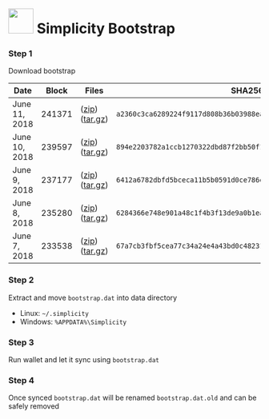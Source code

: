 # <img src="https://i.imgur.com/EVMMO6N.jpg" width="50"> Simplicity Bootstrap

### Step 1
Download bootstrap

| Date  | Block | Files | SHA256 |
| --- | --- | --- | --- |
| June 11, 2018 | 241371 | ([zip](https://transfer.sh/iWy4p/bootstrap.zip)) ([tar.gz](https://transfer.sh/seTR5/bootstrap.tar.gz)) | `a2360c3ca6289224f9117d808b36b03988ea4366aadcad98a62ab98c545d3e6c` |
| June 10, 2018 | 239597 | ([zip](https://transfer.sh/UzL4X/bootstrap.zip)) ([tar.gz](https://transfer.sh/YdUx9/bootstrap.tar.gz)) | `894e2203782a1ccb1270322dbd87f2bb50f1124146bdf81edb852fb72aaf004d` |
| June 9, 2018 | 237177 | ([zip](https://transfer.sh/14Hw7g/bootstrap.zip)) ([tar.gz](https://transfer.sh/13JUyN/bootstrap.tar.gz)) | `6412a6782dbfd5bceca11b5b0591d0ce786e1b51fb941b97e24e625f6e155db2` |
| June 8, 2018 | 235280 | ([zip](https://transfer.sh/y0t2P/bootstrap.zip)) ([tar.gz](https://transfer.sh/1giJB/bootstrap.tar.gz)) | `6284366e748e901a48c1f4b3f13de9a0b1eab4da764116e84cae08fdbd91798a` |
| June 7, 2018 | 233538 | ([zip](https://transfer.sh/pvxfM/bootstrap.zip)) ([tar.gz](https://transfer.sh/DdpvO/bootstrap.tar.gz)) | `67a7cb3fbf5cea77c34a24e4a43bd0c48231e09c1f8457fd79fbc9eda8ba7e03` |

### Step 2
Extract and move `bootstrap.dat` into data directory

* Linux: `~/.simplicity`
* Windows: `%APPDATA%\Simplicity`

### Step 3
Run wallet and let it sync using `bootstrap.dat`

### Step 4
Once synced `bootstrap.dat` will be renamed `bootstrap.dat.old` and can be safely removed
